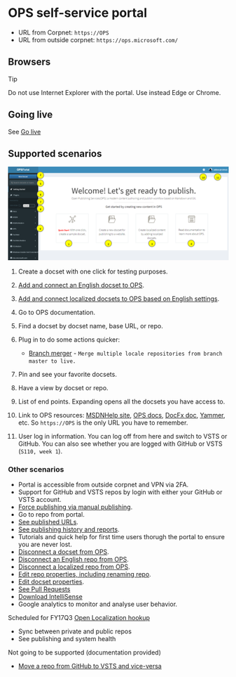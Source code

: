 
# OPS self-service portal
* URL from Corpnet: `https://OPS`
* URL from outside corpnet: `https://ops.microsoft.com/`

## Browsers
> [!TIP]
> Do not use Internet Explorer with the portal. Use instead Edge or Chrome.

## Going live
See [Go live](partnerdocs/golive.md)


## Supported scenarios
![portal main page](images/portal_mainpage.png)
1. Create a docset with one click for testing purposes.

2. [Add and connect an English docset to OPS](partnerdocs\repo-creation-config.md#ConnectENDocset).

3. [Add and connect localized docsets to OPS based on English settings](partnerdocs/localization/provision_localized_repo.md).

4. Go to OPS documentation.

5. Find a docset by docset name, base URL, or repo.

6. Plug in to do some actions quicker:
    * [Branch merger](partnerdocs/golive.md#MergeMasterToLive) - `Merge multiple locale repositories from branch master to live.`
    
7. Pin and see your favorite docsets.

8. Have a view by docset or repo.

9. List of end points. Expanding opens all the docsets you have access to.

10. Link to OPS resources: [MSDNHelp site](http://msdnhelp.corp.microsoft.com/), [OPS docs](https://opsdocs.azurewebsites.net/en-us/opsdocs/?branch=master), [DocFx doc](https://github.com/dotnet/docfx), [Yammer](https://www.yammer.com/microsoft.com/#/threads/inGroup?type=in_group&feedId=7133984), etc. So `https://OPS` is the only URL you have to remember.

11. User log in information. You can log off from here and switch to VSTS or GitHub. You can also see whether you are logged with GitHub or VSTS (`S110, week 1`). 

### Other scenarios
* Portal is accessible from outside corpnet and VPN via 2FA.
* Support for GitHub and VSTS repos by login with either your GitHub or VSTS account.
* [Force publishing via manual publishing](partnerdocs/publish.md#ManualPublish).
* Go to repo from portal.
* [See published URLs](partnerdocs/publish.md#PubHistory).
* [See publishing history and reports](partnerdocs/publish.md).
* Tutorials and quick help for first time users thorugh the portal to ensure you are never lost.
* [Disconnect a docset from OPS](partnerdocs/edit-docset-properties.md). 
* [Disconnect an English repo from OPS](partnerdocs/edit-repo-properties.md). 
* [Disconnect a localized repo from OPS](partnerdocs/localization/provision_localized_repo.md#RemovingLocRepos).
* [Edit repo properties, including renaming repo](partnerdocs/edit-repo-properties.md).
* [Edit docset properties](partnerdocs/edit-docset-properties.md).
* [See Pull Requests](partnerdocs/publish.md#PullRquest)
* [Download IntelliSense](partnerdocs/publish.md#service-built-intellisense)
* Google analytics to monitor and analyse user behavior.

Scheduled for FY17Q3
[Open Localization hookup](partnerdocs/localization/Provision_Localized_Repo.md)
* Sync between private and public repos
* See publishing and system health

Not going to be supported (documentation provided)
* [Move a repo from GitHub to VSTS and vice-versa](partnerdocs/vstsgit-github.md#GitHub_to_VSTS)